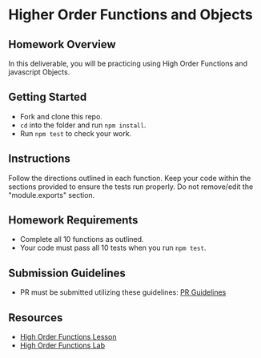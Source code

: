 # Higher Order Functions and Objects

## Homework Overview
In this deliverable, you will be practicing using High Order Functions and javascript Objects.

## Getting Started
  - Fork and clone this repo.
  - `cd` into the folder and run `npm install`.
  - Run `npm test` to check your work.

## Instructions
Follow the directions outlined in each function. Keep your code within the sections provided to ensure the tests run properly.  Do not remove/edit the "module.exports" section.

## Homework Requirements
  - Complete all 10 functions as outlined.
  - Your code must pass all 10 tests when you run `npm test`.

## Submission Guidelines
- PR must be submitted utilizing these guidelines: [PR Guidelines](https://github.com/SEI-R-1-25/Pull-Request-Template)

## Resources
- [High Order Functions Lesson](https://github.com/SEI-R-1-25/u1_lesson_js_hof)
- [High Order Functions Lab](https://github.com/SEI-R-1-25/u1_lab_js_hof)
